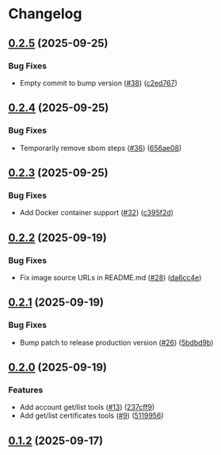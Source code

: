 # Changelog

## [0.2.5](https://github.com/OctopusDeploy/mcp-server/compare/v0.2.4...v0.2.5) (2025-09-25)


### Bug Fixes

* Empty commit to bump version ([#38](https://github.com/OctopusDeploy/mcp-server/issues/38)) ([c2ed767](https://github.com/OctopusDeploy/mcp-server/commit/c2ed7676ca20279aa9c4b393f6cea61f2221020e))

## [0.2.4](https://github.com/OctopusDeploy/mcp-server/compare/v0.2.3...v0.2.4) (2025-09-25)


### Bug Fixes

* Temporarily remove sbom steps ([#36](https://github.com/OctopusDeploy/mcp-server/issues/36)) ([656ae08](https://github.com/OctopusDeploy/mcp-server/commit/656ae08a33793e84ff2a8f1c3f2ffd41494adb60))

## [0.2.3](https://github.com/OctopusDeploy/mcp-server/compare/v0.2.2...v0.2.3) (2025-09-25)


### Bug Fixes

* Add Docker container support ([#32](https://github.com/OctopusDeploy/mcp-server/issues/32)) ([c395f2d](https://github.com/OctopusDeploy/mcp-server/commit/c395f2d5469bd69d747a6bbab170b7c26e8ef6ee))

## [0.2.2](https://github.com/OctopusDeploy/mcp-server/compare/v0.2.1...v0.2.2) (2025-09-19)


### Bug Fixes

* Fix image source URLs in README.md ([#28](https://github.com/OctopusDeploy/mcp-server/issues/28)) ([da6cc4e](https://github.com/OctopusDeploy/mcp-server/commit/da6cc4e757d2a32c015a0f5978703395aac7ceb8))

## [0.2.1](https://github.com/OctopusDeploy/mcp-server/compare/v0.2.0...v0.2.1) (2025-09-19)


### Bug Fixes

* Bump patch to release production version ([#26](https://github.com/OctopusDeploy/mcp-server/issues/26)) ([5bdbd9b](https://github.com/OctopusDeploy/mcp-server/commit/5bdbd9b7bbfe42467d5b1de039fb53fe68abe7ce))

## [0.2.0](https://github.com/OctopusDeploy/mcp-server/compare/v0.1.2...v0.2.0) (2025-09-19)


### Features

* Add account get/list tools ([#13](https://github.com/OctopusDeploy/mcp-server/issues/13)) ([237cff9](https://github.com/OctopusDeploy/mcp-server/commit/237cff94c676b8336a18b6b205f139046f2e3693))
* Add get/list certificates tools ([#9](https://github.com/OctopusDeploy/mcp-server/issues/9)) ([5119956](https://github.com/OctopusDeploy/mcp-server/commit/511995667378df220d0537a3c1ca5aa1a6bc18fe))

## [0.1.2](https://github.com/OctopusDeploy/mcp-server/compare/v0.1.1...v0.1.2) (2025-09-17)
